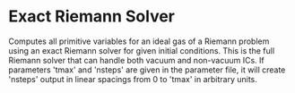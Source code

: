 Exact Riemann Solver
========================

Computes all primitive variables for an ideal gas of a Riemann problem using an
exact Riemann solver for given initial conditions.
This is the full Riemann solver that can handle both vacuum and non-vacuum ICs.
If parameters 'tmax' and 'nsteps' are given in the parameter file, it will
create 'nsteps' output in linear spacings from 0 to 'tmax' in arbitrary units.
